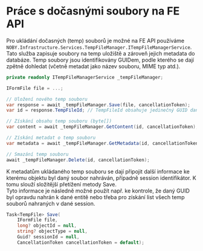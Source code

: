 ﻿# Práce s dočasnými soubory na FE API
Pro ukládání dočasných (temp) souborů je možné na FE API používáme `NOBY.Infrastructure.Services.TempFileManager.ITempFileManagerService`.
Tato služba zapisuje soubory na temp uložiště a zároveň jejich metadata do databáze. 
Temp soubory jsou identifikovány GUIDem, podle kterého se dají zpětně dohledat (včetně metadat jako název souboru, MIME typ atd.).

```csharp
private readonly ITempFileManagerService _tempFileManager;

IFormFile file = ...;

// Uložení nového temp souboru
var response = await _tempFileManager.Save(file, cancellationToken);
var id = response.TempFileId; // TempFileId obsahuje jedinečný GUID daného souboru

// Získání obsahu temp souboru (byte[])
var content = await _tempFileManager.GetContent(id, cancellationToken);

// Získání metadat o temp souboru
var metadata = await _tempFileManager.GetMetadata(id, cancellationToken);

// Smazání temp souboru
await _tempFileManager.Delete(id, cancellationToken);
```

K metadatům ukládaného temp souboru se dají připojit další informace ke kterému objektu byl daný soubor nahráván, případně session identifikátor.
K tomu slouží složitější přetížení metody Save.  
Tyto informace je následně možné použít např. ke kontrole, že daný GUID byl opravdu nahrán k dané entitě nebo třeba pro získání list všech temp souborů nahraných v dané session.

```csharp
Task<TempFile> Save(
    IFormFile file,
    long? objectId = null,
    string? objectType = null,
    Guid? sessionId = null,
    CancellationToken cancellationToken = default);
```

